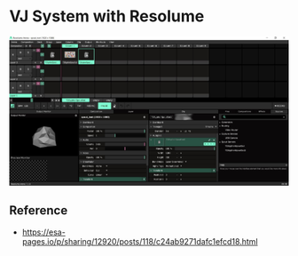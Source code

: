 # VJ System with Resolume

![](./art/art.png)

## Reference
- https://esa-pages.io/p/sharing/12920/posts/118/c24ab9271dafc1efcd18.html
